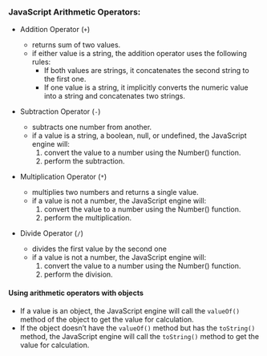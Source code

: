 <h3>JavaScript Arithmetic Operators:</h3>

- Addition Operator (`+`)
    * returns sum of two values.
    * if either value is a string, the addition operator uses the following rules:
        - If both values are strings, it concatenates the second string to the first one.
        - If one value is a string, it implicitly converts the numeric value into a string and concatenates two strings.

- Subtraction Operator (`-`)
    * subtracts one number from another.
    * if a value is a string, a boolean, null, or undefined, the JavaScript engine will:
        1. convert the value to a number using the Number() function.
        2. perform the subtraction.

- Multiplication Operator (`*`)
    * multiplies two numbers and returns a single value.
    * if a value is not a number, the JavaScript engine will:
        1. convert the value to a number using the Number() function.
        2. perform the multiplication.

- Divide Operator (`/`)
    * divides the first value by the second one
    * if a value is not a number, the JavaScript engine will:
        1. convert the value to a number using the Number() function.
        2. perform the division.


<h4> Using arithmetic operators with objects</h4>

- If a value is an object, the JavaScript engine will call the `valueOf()` method of the object to get the value for calculation.
- If the object doesn’t have the `valueOf()` method but has the `toString()` method, the JavaScript engine will call the `toString()` method to get the value for calculation.

